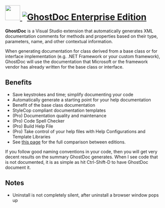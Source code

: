 # [<img src="https://cdn.rawgit.com/AdmiringWorm/chocolatey-packages/9cc5e849e4ac105af5371fdb4c196017ed8fe1a0/icons/ghostdoc.png" height="48" width="48" /> ![GhostDoc Enterprise Edition](https://img.shields.io/chocolatey/v/ghostdoc-enterprise.svg?label=GhostDoc%20Enterprise%20Edition&style=for-the-badge)](https://chocolatey.org/packages/ghostdoc-enterprise)

**GhostDoc** is a Visual Studio extension that automatically generates XML documentation comments for methods and properties based on their type, parameters, name, and other contextual information.

When generating documentation for class derived from a base class or for interface implementation (e.g. .NET Framework or your custom framework), GhostDoc will use the documentation that Microsoft or the framework vendor has already written for the base class or interface.

## Benefits
- Save keystrokes and time; simplify documenting your code
- Automatically generate a starting point for your help documentation
- Benefit of the base class documentation
- StyleCop compliant documentation templates
- (Pro) Documentation quality and maintenance
- (Pro) Code Spell Checker
- (Pro) Build Help File
- (Pro) Take control of your help files with Help Configurations and Template Libraries
- See [this page](http://submain.com/ghostdoc/editions/) for the full comparison between editions.

If you follow good naming conventions in your code, then you will get very decent results on the summary GhostDoc generates.  When I see code that is not documented, it is as simple as hit Ctrl-Shift-D to have GhostDoc document it.

## Notes
- Uninstall is not completely silent, after uninstall a browser window pops up
